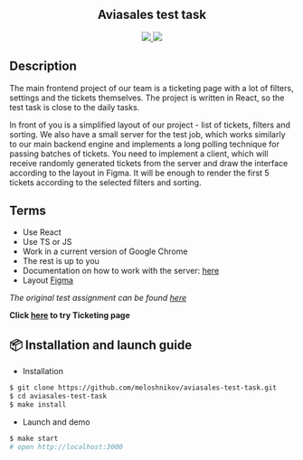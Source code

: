 <h2 align="center"> Aviasales test task </h2>

<div align="center">
    <a href="https://github.com/meloshnikov/aviasales-test-task/actions">
		<img src="https://github.com/meloshnikov/aviasales-test-task/workflows/linter-check/badge.svg" />
	</a>
    <a href="https://codeclimate.com/github/meloshnikov/aviasales-test-task/maintainability">
        <img src="https://api.codeclimate.com/v1/badges/116da556208626e1d451/maintainability" />
    </a>
</div>

## Description

The main frontend project of our team is a ticketing page with a lot of filters, settings and the tickets themselves.
The project is written in React, so the test task is close to the daily tasks.

In front of you is a simplified layout of our project - list of tickets, filters and sorting. We also have a small server for the test job, which works similarly to our main backend engine and implements a long polling technique for passing batches of tickets. You need to implement a client, which will receive randomly generated tickets from the server and draw the interface according to the layout in Figma. It will be enough to render the first 5 tickets according to the selected filters and sorting.

## Terms

- Use React
- Use TS or JS
- Work in a current version of Google Chrome
- The rest is up to you
- Documentation on how to work with the server: [here](https://github.com/KosyanMedia/test-tasks/blob/master/aviasales_frontend/server.md)
- Layout [Figma](https://github.com/KosyanMedia/test-tasks/raw/f0f60244b045928746188a86ba4f76ddb5515111/aviasales_frontend/Aviasales%20Test%20Task.fig)

*The original test assignment can be found [here](https://github.com/KosyanMedia/test-tasks/tree/master/aviasales_frontend)*

**Click [here](https://frontend-chat-ru.herokuapp.com/) to try Ticketing page**

## :package: Installation and launch guide
* Installation
```sh
$ git clone https://github.com/meloshnikov/aviasales-test-task.git
$ cd aviasales-test-task
$ make install
```

* Launch and demo
```sh
$ make start
# open http://localhost:3000
```
